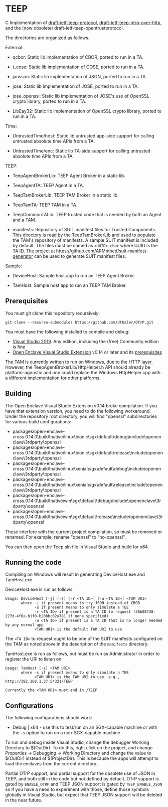 # TEEP

C Implementation of [draft-ietf-teep-protocol](https://tools.ietf.org/html/draft-ietf-teep-protocol/),
[draft-ietf-teep-otrp-over-http](https://tools.ietf.org/html/draft-ietf-teep-otrp-over-http), and the (now obsolete) draft-ietf-teep-opentrustprotocol.

The directories are organized as follows.

External:

* qcbor: Static lib implementation of CBOR, ported to run in a TA.

* t\_cose: Static lib implementation of COSE, ported to run in a TA.

* jansson: Static lib implementation of JSON, ported to run in a TA.

* jose: Static lib implementation of JOSE, ported to run in a TA.

* jose\_openssl: Static lib implementation of JOSE's use of OpenSSL crypto library, ported to run in a TA.

* LibEay32: Static lib implementation of OpenSSL crypto library, ported to run in a TA.

Time:

* UntrustedTime/host: Static lib untrusted app-side support for calling untrusted absolute time APIs from a TA.

* UntrustedTime/enc: Static lib TA-side support for calling untrusted absolute time APIs from a TA.

TEEP:

* TeepAgentBrokerLib: TEEP Agent Broker in a static lib.

* TeepAgentTA: TEEP Agent in a TA.

* TeepTamBrokerLib: TEEP TAM Broker in a static lib.

* TeepTamTA: TEEP TAM in a TA.

* TeepCommonTALib: TEEP trusted code that is needed by both an Agent and a TAM.

* manifests: Repository of SUIT manifest files for Trusted Components. This
  directory is read by the TeepTamBrokerLib and used to populate the TAM's
  repository of manifests.  A sample SUIT manifest is included by default.
  The files must be named as `<UUID>.cbor` where UUID is the TA ID.
  The project at https://github.com/ARMmbed/suit-manifest-generator
  can be used to generate SUIT manifest files.

Sample:

* DeviceHost: Sample host app to run an TEEP Agent Broker.

* TamHost: Sample host app to run an TEEP TAM Broker.

## Prerequisites

You must git clone this repository recursively:

```
git clone --recurse-submodules https://github.com/dthaler/OTrP.git
```

You must have the following installed to compile and debug:
* [Visual Studio 2019](https://visualstudio.microsoft.com/). Any edition, including the (free) Community edition is fine
* [Open Enclave Visual Studio Extension](https://marketplace.visualstudio.com/items?itemName=MS-TCPS.OpenEnclaveSDK-VSIX) v0.14 or later
and its [prerequisites](https://github.com/dthaler/openenclave/blob/master/docs/GettingStartedDocs/VisualStudioWindows.md)

The TAM is currently written to run on Windows, due to the HTTP layer.
However, the TeepAgentBrokerLib/HttpHelper.h API should already be
platform-agnostic and one could replace the Windows HttpHelper.cpp with 
a different implementation for other platforms.

## Building

The Open Enclave Visual Studio Extension v0.14 broke compilation.  If
you have that extension version, you need to do the following workaround.
Under the repository root directory, you will find "openssl" subdirectories
for various build configurations:

* packages\open-enclave-cross.0.14.0\build\native\linux\bionic\sgx\default\debug\include\openenclave\3rdparty\openssl
* packages\open-enclave-cross.0.14.0\build\native\linux\bionic\sgx\default\release\include\openenclave\3rdparty\openssl
* packages\open-enclave-cross.0.14.0\build\native\linux\xenial\sgx\default\debug\include\openenclave\3rdparty\openssl
* packages\open-enclave-cross.0.14.0\build\native\linux\xenial\sgx\default\release\include\openenclave\3rdparty\openssl
* packages\open-enclave-cross.0.14.0\build\native\win\sgx\default\debug\include\openenclave\3rdparty\openssl
* packages\open-enclave-cross.0.14.0\build\native\win\sgx\default\release\include\openenclave\3rdparty\openssl

These interfere with the current project compilation, so must be removed
or renamed.  For example, rename "openssl" to "no-openssl".

You can then open the Teep.sln file in Visual Studio and build for x64.

## Running the code

Compiling on Windows will result in generating DeviceHost.exe and TamHost.exe.

DeviceHost.exe is run as follows:

```
Usage: DeviceHost [-j] [-s] [-r <TA ID>] [-u <TA ID>] <TAM URI>
       where -j if present means to try JSON instead of CBOR
             -s if present means to only simulate a TEE
             -r <TA ID> if present is a TA ID to request (38b08738-227d-4f6a-b1f0-b208bc02a781 if none specified)
             -u <TA ID> if present is a TA ID that is no longer needed by any normal app
             <TAM URI> is the default TAM URI to use
```

The `<TA ID>` to request ought to be one of the SUIT manifests configured
on the TAM as noted above in the description of the `manifests` directory.

TamHost.exe is run as follows, but must be run as Administrator in order to
register the URI to listen on:

```
Usage: TamHost [-s] <TAM URI>
       where -s if present means to only simulate a TEE
             <TAM URI> is the TAM URI to use, e.g., http://192.168.1.37:54321/TEEP

Currently the <TAM URI> must end in /TEEP
```

## Configurations

The following configurations should work:

* Debug | x64 - use this to test/run on an SGX-capable machine
                or with the `-s` option to run on a non-SGX-capable machine

To run and debug inside Visual Studio, change the debugger Working Directory
to $(OutDir).  To do this, right click on the project,
and change Properties -> Debugging -> Working Directory and change the
value to $(OutDir) instead of $(ProjectDir).  This is because the apps
will attempt to load the enclaves from the current directory.

Partial OTrP support, and partial support for the obsolete use of JSON
in TEEP, and both still in the code but not defined by default.
OTrP support is gated by `ENABLE_OTRP` and TEEP JSON support is gated by
`TEEP_ENABLE_JSON` so if you have a need to experiment with those, define
those symbols globally in Visual Studio, but expect that TEEP JSON support
will be deleted in the near future.
